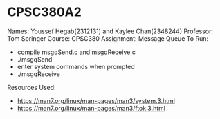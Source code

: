 # CPSC380A2
Names: Youssef Hegab(2312131) and Kaylee Chan(2348244)
Professor: Tom Springer
Course: CPSC380
Assignment: Message Queue
To Run: 
- compile msgqSend.c and msgqReceive.c
- ./msgqSend <filename>
- enter system commands when prompted
- ./msgqReceive <filename>

Resources Used: 
- https://man7.org/linux/man-pages/man3/system.3.html
- https://man7.org/linux/man-pages/man3/ftok.3.html


